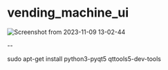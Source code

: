 # vending_machine_ui

![Screenshot from 2023-11-09 13-02-44](https://github.com/imyoungchae/vending_machine_ui/assets/87971802/b2cfaa58-fe0a-49b9-a539-ac6f3def76d3)


--


  sudo apt-get install python3-pyqt5 qttools5-dev-tools
